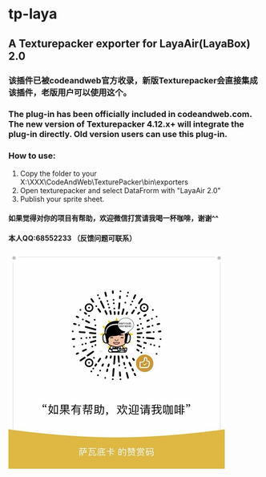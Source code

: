 ﻿# tp-laya
## A Texturepacker exporter for LayaAir(LayaBox) 2.0
### 该插件已被codeandweb官方收录，新版Texturepacker会直接集成该插件，老版用户可以使用这个。
### The plug-in has been officially included in codeandweb.com. The new version of Texturepacker 4.12.x+ will integrate the plug-in directly. Old version users can use this plug-in.
### How to use:
1. Copy the folder to your X:\XXX\CodeAndWeb\TexturePacker\bin\exporters
2. Open texturepacker and select DataFrorm with "LayaAir 2.0"
3. Publish your sprite sheet.

#### 如果觉得对你的项目有帮助，欢迎微信打赏请我喝一杯咖啡，谢谢^^
#### 本人QQ:68552233 （反馈问题可联系）
![avatar](https://github.com/bjfumac/Asset/raw/master/images/wx_ma.jpg)
